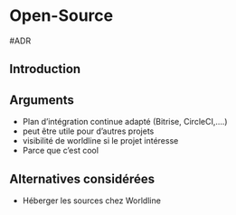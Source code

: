 # Open-Source
#ADR

## Introduction
## Arguments
- Plan d’intégration continue adapté (Bitrise, CircleCI,….)
- peut être utile pour d’autres projets
- visibilité de worldline si le projet intéresse 
- Parce que c’est cool
## Alternatives considérées
* Héberger les sources chez Worldline
